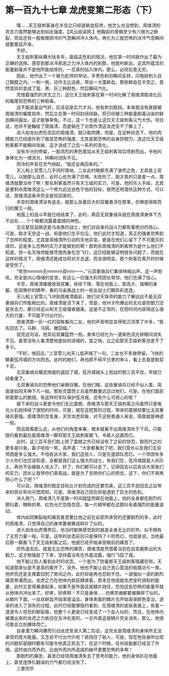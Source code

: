 <h1>第一百九十七章 龙虎变第二形态（下）</h1>
<div id="content">&nbsp&nbsp&nbsp&nbsp&nbsp&nbsp&nbsp&nbsp
 噗……天王级刺客身在半空之只经是鲜血狂喷，他怎么也没想到，周维清的攻击力竟然能够达到如此强度。【风云阅读网.】他胸前的骨骼至少有六根为之断裂，而且还有一股极致阴冷的气息瞬间冲入体内，再化为三股恐怖的冰冷气息瞬间就要蔓延开来。
 <br/>&nbsp&nbsp&nbsp&nbsp&nbsp&nbsp&nbsp&nbsp
 不好。
 <br/>&nbsp&nbsp&nbsp&nbsp&nbsp&nbsp&nbsp&nbsp
 天王级刺客纵横大陆多年，面临这危机的情况，他在第一时间就作出了最为正确的选择。感受到那冰冷邪恶之力冲入体内的刹那，他就判断出，这其所蕴含的能量剧毒并不是他所能祜除的，一旦真的钻入体内，那么，必将后患无穷。
 <br/>&nbsp&nbsp&nbsp&nbsp&nbsp&nbsp&nbsp&nbsp
 因此，他作出了一个极为彪悍的举动，手黑色刺剑瞬间反转，闪电般刺入自己胸膛之内，一刺一挑，动作无比迅疾，带出一大蓬鲜血，那些鲜血在半空之，竟然诡异的变成了篮、黑、灰三种颜色，然后瞬间汽化。
 <br/>&nbsp&nbsp&nbsp&nbsp&nbsp&nbsp&nbsp&nbsp
 凭借着强烈的求生之力，这位天王级刺客在第一时间化解了周维清那进化后的蝎尾钩恐怖的三种剧毒。
 <br/>&nbsp&nbsp&nbsp&nbsp&nbsp&nbsp&nbsp&nbsp
 这不能说是运气好，应该说是实力才对。他有刺剑抵挡，本来就没有直接被周维清的蝎尾钩命，然后又在第一时间封闭经脉，将已经被三种能量剧毒沾染的鲜血瞬间逼出，这才能够幸免。不过，这一下也是让这位天王级刺客元气大伤。坦白说，他并不是翰给了周维清，而是输在了对周作清这龙虎变不了解上了。
 <br/>&nbsp&nbsp&nbsp&nbsp&nbsp&nbsp&nbsp&nbsp
 进入如龙似虎形态后的周维清，就只能肉搏，但是，在这种状态下，他的肉搏能力已经提升到了极其恐怖的强度，尤其是那恐怖的自身防御力，连这位天王级刺客都不能瞬间攻破，这才进成了之后一系列的变化。
 <br/>&nbsp&nbsp&nbsp&nbsp&nbsp&nbsp&nbsp&nbsp
 没有半分的停留，一股浓烈的黑色尾焰从天王级刺客背后喷射而出，令他的身体化为一缕流光，转瞬间消失不见。
 <br/>&nbsp&nbsp&nbsp&nbsp&nbsp&nbsp&nbsp&nbsp
 阴冷的声音在空气响起，“我还会再回来的。”
 <br/>&nbsp&nbsp&nbsp&nbsp&nbsp&nbsp&nbsp&nbsp
 天儿和上官雪儿几乎同时落地，二女此时眼都充满了骇然之色，尤其是上官雪儿，以她那么自负，此时心也充满了恐惧。太危险了，刚才真的只是差一点，周维清就要没命了啊！那名刺客虽然只有天王级的实力，可是，他的杀人手段，尤其是要刺杀周维清这么一个修为远远逊色于他的目标，居然还用潜伏这种方式，可以说，周维清这条命完全是捡回来的。
 <br/>&nbsp&nbsp&nbsp&nbsp&nbsp&nbsp&nbsp&nbsp
 半空的周维清没有追击，就那么张着巨大的双翼悬浮在那里，仿佛是得胜而归的魔王一般。
 <br/>&nbsp&nbsp&nbsp&nbsp&nbsp&nbsp&nbsp&nbsp
 地面上的战斗早就已经结束了，此时，两百无双重骑兵就在周维清身体下方不远处……个个眼都流露着震撼的神色。
 <br/>&nbsp&nbsp&nbsp&nbsp&nbsp&nbsp&nbsp&nbsp
 无论是狂战族还是乌金族的战士，他们对自身的战斗力都有着绝对的信心。可是，刚才天空这一战，却是他们生平仅见，他们此时才知道，真正的强者恐怖到了怎样的程度。尤其是周维清所引动的天地异变，更是在他们心留下了不可磨灭的烙印。这是多么恐怖的实力才能做到的啊！那刺杀周维清的刺客修为是什么他们不知道，但一名天珠师能够凭借肉身在空飞行，这已经能够证明很多问题了，而就在这样的情况下，周维清还能成功将对方击退，而且很明显，那个刺客在离开的时候是受伤了。
 <br/>&nbsp&nbsp&nbsp&nbsp&nbsp&nbsp&nbsp&nbsp
 “举世mmmm无mmmm双mm～～。”元双重骑兵们集体呐喊出声，这一声怒吼，完全是内心情绪的宣泄，有这么一位强大的师团长带领，他们充满了信心。
 <br/>&nbsp&nbsp&nbsp&nbsp&nbsp&nbsp&nbsp&nbsp
 半空，周维清缓缓收敛双翼，徐徐下降，落在地面上，那高大、强横的身躯，炫丽狰狞的鳞甲，看的乌金族战士的一些女战士们眼异彩连连。
 <br/>&nbsp&nbsp&nbsp&nbsp&nbsp&nbsp&nbsp&nbsp
 天儿和上官雪儿飞冲到周维清面前，她们对天珠师的能力了解远远不是无双重骑兵们所能相比的。周维清是活下来了，但是，他州才所爆出的无论是防御力还是攻击力，都已经足以和天王级强者媲美。这是不正常的，在短时间内获得这么强大的力量，不可能不付出代价。
 <br/>&nbsp&nbsp&nbsp&nbsp&nbsp&nbsp&nbsp&nbsp
 周维清那一灰一红的双眸看向二女，他的声音明显变得低沉浑厚了许多，“我先回去了。马群、乌鸦，撤回城。”
 <br/>&nbsp&nbsp&nbsp&nbsp&nbsp&nbsp&nbsp&nbsp
 说完这句话，他背后双翼猛然一拍，身体已经化为一道紫色流光转眼间消失不见。甚至没有人看清楚他是如何进城的，度之快，比之前那天王级刺客也差不了多少。
 <br/>&nbsp&nbsp&nbsp&nbsp&nbsp&nbsp&nbsp&nbsp
 “不好，快回去。”上官雪儿向天儿低声喊了一句，二女也不多做停留，飞快的朝着弦月城的方向而去。此时的她们，再也顾不得平日里的争斗，看上去竟是默契十足。
 <br/>&nbsp&nbsp&nbsp&nbsp&nbsp&nbsp&nbsp&nbsp
 无双垂骑兵耀武扬威的退回了城，弦月城城头上观战的那三百平民，早就已经看傻了。
 <br/>&nbsp&nbsp&nbsp&nbsp&nbsp&nbsp&nbsp&nbsp
 无双重骑兵的恐怖他们亲眼目睹，在他们眼，这些重骑兵已经不似人类，简直是如同天神下凡一般。那些克雷西士兵虽然数量远远过他们，可是，在他们面前却是那么的脆弱。有这样的军队保护弦月城，还有什么可担心的呢？
 <br/>&nbsp&nbsp&nbsp&nbsp&nbsp&nbsp&nbsp&nbsp
 接下来的战斗更是令他们无比震撼，周维清与那天王级刺客之间虽然只是电光火石般持续了很短的时间，可是，就在这短暂的过程，带来的震撼却要比无双重骑兵更强。周维清的空变身，天空龙虎异象，对于这些普通人来说，简直就是神迹一般。
 <br/>&nbsp&nbsp&nbsp&nbsp&nbsp&nbsp&nbsp&nbsp
 而且距离那么远，从他们的角度来看，根本就看不出周维清处于下风，只能隐约看到最后是周维清一脚将那天王级刺客踢飞，令敌人远遁而已。
 <br/>&nbsp&nbsp&nbsp&nbsp&nbsp&nbsp&nbsp&nbsp
 此时，这三百平民们脸上除了震撼之外已经没有了之前的惊恐，取而代之的更多是兴奋。磊子哈哈一笑，高声道：“大家都看到了吧，我们营长以及我们无双师团是多么强大。不怕告诉大家，我们这些人，只是先遣部队而已。一个师团有多少人你们也应该知道，全都是我们这么强大的战士。有我们在，弦月城就是人间乐土，再也不会被敌人攻占了。好了，你们都可以走了，记得回去以后告诉大家我们的实力，团长让我带你们来观战，就是为了去除你们心的担忧。这下，你们不用再担心什么了吧？”
 <br/>&nbsp&nbsp&nbsp&nbsp&nbsp&nbsp&nbsp&nbsp
 可以说，周维清的既定目标比计划完成的还要完美，这三百平民回去之后带来的舆论导向可想而知，可是，周维清自己现在却是遇到了巨大的危机。
 <br/>&nbsp&nbsp&nbsp&nbsp&nbsp&nbsp&nbsp&nbsp
 冲入房门，周维清几乎是第一时间就猛然砸在地面上，他的全身都在剧烈的颤抖着，眼眸的黑、红色光芒忽隐忽现，每一片鳞甲都在这颤抖有着强烈的能量波动。
 <br/>&nbsp&nbsp&nbsp&nbsp&nbsp&nbsp&nbsp&nbsp
 体内如同撕裂般的痛苦甚至要比他之前在岩浆所承受的还要剧烈的多，此时的周维清，只觉得自己的身体要被撕成碎片了似的。
 <br/>&nbsp&nbsp&nbsp&nbsp&nbsp&nbsp&nbsp&nbsp
 进入如龙似虎境界后，他当时能够感觉到的就是全身无比的炽热，似乎拥有了无穷力量一般。可是，这样的状态前后只是保持了十秒而已。也就是说，当他最后那一脚轰飞了天王级刺客之后，他就已经开始承受眼前的痛苦了。
 <br/>&nbsp&nbsp&nbsp&nbsp&nbsp&nbsp&nbsp&nbsp
 炽热退去后，就是无比恐怖的痛苦，周维清是凭借着当初在岩浆磨练出的大毅力，这才勉强挺了下来，坚持着没有在外面流露，强行飞回了城。
 <br/>&nbsp&nbsp&nbsp&nbsp&nbsp&nbsp&nbsp&nbsp
 他不能让别人看到此时的状态，一个是为了防备那天王级刺客隐藏在侧，天知道那家伙是不是真的离开了。另外，他也不能让自己苦心营造的局面功亏一篑。他终究还是支撑着回到了房间之内，此时却是再也忍耐不住。一波强似一波的剧烈痛苦奔涌而出。龙虎之力在他体内疯狂肆虐着，原本在他成就龙虎变时调和的能量，此时又变得暴虐起来，如果不是外面这层鳞片挡住，恐怕这些恐怖的能量早就从他体内冲出来了。好疼，好疼啊！不只是身体……仿佛灵魂都要被撕碎了似的，从鳞片下面，一丝丝鲜血开始渐渐溢出，身体表面的鳞片也开始渐渐颜色变淡，逐渐的进入了消失的过程。此时已经能够隐约看到，在周维清的皮肤表面上，有着一道道令人惊恐的额裂痕，他整个人更是已经变成了一个血人似的，而且，在他体内被激出来的龙虎之力依旧在左冲右突的。一旦外面这层鳞片完全消失，那么，他很可能会立刻爆体而亡。
 <br/>&nbsp&nbsp&nbsp&nbsp&nbsp&nbsp&nbsp&nbsp
 自身潜力瞬间爆而引动龙虎变进入第二形态，这完全是周维清的身体所无法承受的庞大能量。又怎会不付出代价呢？抵挡住了敌人，可是，现在他自身所出现的问题却是随时都有可能令他真正死去了。在这个时候，任何技能都已经没了作用。这时由内而外的，比由外而内所造成的破坏更要恐怖的多啊！
 <br/>&nbsp&nbsp&nbsp&nbsp&nbsp&nbsp&nbsp&nbsp
 那剧烈的痛苦，甚至已经领周维清失去了思考的能力，他的身体趴在地面上，甚至连挣扎翻滚的力气都已经没有了。
 <br/>&nbsp&nbsp&nbsp&nbsp&nbsp&nbsp&nbsp&nbsp
 三更完毕
 <br/>&nbsp&nbsp&nbsp&nbsp&nbsp&nbsp&nbsp&nbsp
 <br/>&nbsp&nbsp&nbsp&nbsp&nbsp&nbsp&nbsp&nbsp
</div>
